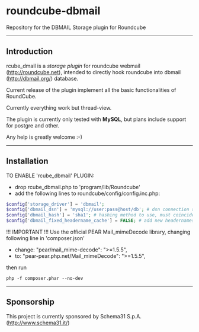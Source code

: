 # roundcube-dbmail
Repository for the DBMAIL Storage plugin for Roundcube

---
## Introduction

rcube_dmail is a _storage plugin_ for roundcube webmail (http://roundcube.net), intended to directly hook roundcube into dbmail (http://dbmail.org/) database.

Current release of the plugin implement all the basic functionalities of RoundCube.

Currently everything work but thread-view.

The plugin is currently only tested with **MySQL**, but plans include support for postgre and other.

Any help is greatly welcome :-)

---
## Installation

TO ENABLE 'rcube_dbmail' PLUGIN:
* drop rcube_dbmail.php to 'program/lib/Roundcube'
* add the following lines to roundcube/config/config.inc.php:

```php
$config['storage_driver'] = 'dbmail';
$config['dbmail_dsn'] = 'mysql://user:pass@host/db'; # dsn connection string
$config['dbmail_hash'] = 'sha1'; # hashing method to use, must coincide with dbmail.conf - sha1, md5, sha256, sha512, whirlpool. sha1 is the default
$config['dbmail_fixed_headername_cache'] = FALSE; # add new headernames (if not exists) in 'dbmail_headername' when saving messages
```

!!! IMPORTANT !!!
Use the official PEAR Mail_mimeDecode library, changing following line in 'composer.json'
- change:  "pear/mail_mime-decode": ">=1.5.5",
- to:      "pear-pear.php.net/Mail_mimeDecode": ">=1.5.5",

then run 

```
php -f composer.phar --no-dev
```

---
## Sponsorship

This project is currently sponsored by Schema31 S.p.A. (http://www.schema31.it/)
